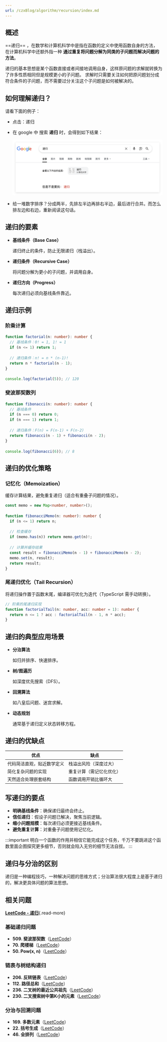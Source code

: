 ```yaml
---
url: /czxBlog/algorithm/recursion/index.md
---
```

## 概述

\==递归== ，在数学和计算机科学中是指在函数的定义中使用函数自身的方法，
在计算机科学中还额外指一种 **通过重复将问题分解为同类的子问题而解决问题的方法**。

递归的基本思想是某个函数直接或者间接地调用自身，这样原问题的求解就转换为了许多性质相同但是规模更小的子问题。
求解时只需要关注如何把原问题划分成符合条件的子问题，而不需要过分关注这个子问题是如何被解决的。

## 如何理解递归？

请看下面的例子：

* 点击：递归

* 在 google 中 搜索 **递归** 时，会得到如下结果：

  ![递归](/images/algorithm/recursion-1.png)

* 给一堆数字排序？分成两半，先排左半边再排右半边，最后进行合并。而怎么排左边和右边，重新阅读这句话。

## 递归的要素

* **基线条件（Base Case）**

  递归终止的条件，防止无限递归（栈溢出）。

* **递归条件（Recursive Case）**

  将问题分解为更小的子问题，并调用自身。

* **递归方向（Progress）**

  每次递归必须向基线条件靠近。

## 递归示例

### 阶乘计算

```ts
function factorial(n: number): number {
  // 基线条件：0! = 1, 1! = 1
  if (n <= 1) return 1; 
  
  // 递归条件：n! = n * (n-1)!
  return n * factorial(n - 1); 
}

console.log(factorial(5)); // 120
```

### 斐波那契数列

```ts
function fibonacci(n: number): number {
  // 基线条件
  if (n === 0) return 0;
  if (n === 1) return 1;
  
  // 递归条件：F(n) = F(n-1) + F(n-2)
  return fibonacci(n - 1) + fibonacci(n - 2);
}

console.log(fibonacci(6)); // 8
```

## 递归的优化策略

### 记忆化（Memoization）

缓存计算结果，避免重复递归（适合有重叠子问题的情况）。

```ts
const memo = new Map<number, number>();

function fibonacciMemo(n: number): number {
  if (n <= 1) return n;
  
  // 检查缓存
  if (memo.has(n)) return memo.get(n)!;
  
  // 计算并缓存结果
  const result = fibonacciMemo(n - 1) + fibonacciMemo(n - 2);
  memo.set(n, result);
  return result;
}
```

### 尾递归优化（Tail Recursion）

将递归操作置于函数末尾，编译器可优化为迭代（TypeScript 需手动转换）。

```ts
// 阶乘的尾递归实现
function factorialTail(n: number, acc: number = 1): number {
  return n <= 1 ? acc : factorialTail(n - 1, n * acc);
}
```

## 递归的典型应用场景

* **分治算法**

  如归并排序、快速排序。

* **树/图遍历**

  如深度优先搜索（DFS）。

* **回溯算法**

  如八皇后问题、迷宫求解。

* **动态规划**

  通常基于递归定义状态转移方程。

## 递归的优缺点

| 优点                       | 缺点                     |
| -------------------------- | ------------------------ |
| 代码简洁直观，贴近数学定义 | 栈溢出风险（深度过大）   |
| 简化复杂问题的实现         | 重复计算（需记忆化优化） |
| 天然适合处理嵌套结构       | 函数调用开销比循环大     |

## 写递归的要点

* **明确基线条件**：确保递归最终会终止。
* **信任递归**：假设子问题已解决，聚焦当前逻辑。
* **缩小问题规模**：每次递归必须更接近基线条件。
* **避免重复计算**：对重叠子问题使用记忆化。

:::important 明白一个函数的作用并相信它能完成这个任务，千万不要跳进这个函数里面企图探究更多细节，否则就会陷入无穷的细节无法自拔。
:::

## 递归与分治的区别

递归是一种编程技巧，一种解决问题的思维方式；分治算法很大程度上是基于递归的，解决更具体问题的算法思想。

## 相关问题

[**LeetCode - 递归**](https://leetcode.cn/tag/recursion/){.read-more}

### 基础递归问题

* **509. 斐波那契数**（[LeetCode](https://leetcode.cn/problems/fibonacci-number/)）
* **70. 爬楼梯**（[LeetCode](https://leetcode.cn/problems/climbing-stairs/)）
* **50. Pow(x, n)**（[LeetCode](https://leetcode.cn/problems/powx-n/)）

### 链表与树结构递归

* **206. 反转链表**（[LeetCode](https://leetcode.cn/problems/reverse-linked-list/)）
* **112. 路径总和**（[LeetCode](https://leetcode.cn/problems/path-sum/)）
* **236. 二叉树的最近公共祖先**（[LeetCode](https://leetcode.cn/problems/lowest-common-ancestor-of-a-binary-tree/)）
* **230. 二叉搜索树中第K小的元素**（[LeetCode](https://leetcode.cn/problems/kth-smallest-element-in-a-bst/)）

### 分治与回溯问题

* **169. 多数元素**（[LeetCode](https://leetcode.cn/problems/majority-element/)）
* **22. 括号生成**（[LeetCode](https://leetcode.cn/problems/generate-parentheses/)）
* **46. 全排列**（[LeetCode](https://leetcode.cn/problems/permutations/)）

